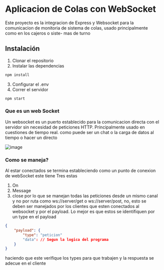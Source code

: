 # Aplicacion de Colas con WebSocket

Este proyecto es la integracion de Express y Websocket para la comunicacion de
monitoria de sistema de colas, usado principalmente como en los cajeros o siste-
mas de turno

## Instalación

1. Clonar el repositorio
2. Instalar las dependencias 
```bash
npm install
```
3. Configurar el .env
4. Correr el servidor
```bash
npm start
```


### Que es un web Socket
Un websocket es un puerto establecido para la comunicacion directa con el servidor sin necesidad de peticiones HTTP. Principalmente usado en cuestiones de tiempo real. como puede ser un chat o la carga de datos al tiempo o hacer un directo


![image](https://github.com/user-attachments/assets/f2351e20-d1c1-4d09-8781-dd26e538c8a0)


### Como se maneja?
Al estar conectados se termina estableciendo como un punto de conexion de webSocket
este tiene Tres estas
1. On
2. Message
3. close
por lo que se manejan todas las peticiones desde un mismo canal y no por ruta como
ws://server/get o ws://server/post, no, esto se deben ser manejados por los clientes que esten conectados al websocket y por el payload. Lo mejor es que estos se identifiquen por un type en el payload
```json
{
	"payload": {
		"type": "peticion"
		"data": // Segun la logica del programa
	}
}
```
haciendo que este verifique los types para que trabajen y la respuesta se adecue en el cliente
